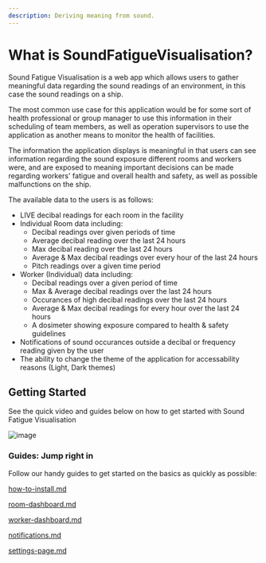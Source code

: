 ```yaml
---
description: Deriving meaning from sound.
---
```


# What is SoundFatigueVisualisation?

Sound Fatigue Visualisation is a web app which allows users to gather meaningful data regarding the sound readings of an environment, in this case the sound readings on a ship.

The most common use case for this application would be for some sort of health professional or group manager to use this information in their scheduling of team members, as well as operation supervisors to use the application as another means to monitor the health of facilities.

The information the application displays is meaningful in that users can see information regarding the sound exposure different rooms and workers were, and are exposed to meaning important decisions can be made regarding workers' fatigue and overall health and safety, as well as possible malfunctions on the ship.

The available data to the users is as follows:

* LIVE decibal readings for each room in the facility
* Individual Room data including:
  * Decibal readings over given periods of time
  * Average decibal reading over the last 24 hours
  * Max decibal reading over the last 24 hours
  * Average & Max decibal readings over every hour of the last 24 hours
  * Pitch readings over a given time period
* Worker (Individual) data including:
  * Decibal readings over a given period of time
  * Max & Average decibal readings over the last 24 hours
  * Occurances of high decibal readings over the last 24 hours
  * Average & Max decibal readings for every hour over the last 24 hours
  * A dosimeter showing exposure compared to health & safety guidelines
* Notifications of sound occurances outside a decibal or frequency reading given by the user
* The ability to change the theme of the application for accessability reasons (Light, Dark themes)

## Getting Started

See the quick video and guides below on how to get started with Sound Fatigue Visualisation

![image](https://user-images.githubusercontent.com/68227178/195305318-2ad93406-10af-487c-ac69-436ffdeaab3f.png)

### Guides: Jump right in

Follow our handy guides to get started on the basics as quickly as possible:

[how-to-install.md](installation-guide/how-to-install.md)

[room-dashboard.md](user-guide/room-dashboard.md)

[worker-dashboard.md](user-guide/worker-dashboard.md)

[notifications.md](user-guide/notifications.md)

[settings-page.md](user-guide/settings-page.md)

